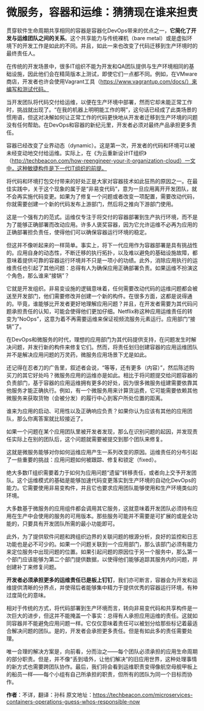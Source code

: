 # 微服务，容器和运维：猜猜现在谁来担责

贯穿软件生命周期共享相同的容器是容器化DevOps带来的优点之一，**它简化了开发与运维团队之间的关系**。这个共享能力与传统裸机（bare metal）或是虚拟环境下的开发工作是如此的不同。并且，如此一来也改变了代码迁移到生产环境时的最终责任人。

在传统的开发场景中，很多IT组织不能为开发和QA团队提供与生产环境相同的基础设施，因此他们会在精简版本上测试，即使它们一点都不同。例如，在VMware商店，开发者也许会使用Vagrant工具（https://www.vagrantup.com/docs/）来编写和测试代码。

当开发团队将代码交付给运维，以便在生产环境中部署，然而它却未能正常工作时，挑战就出现了。“在我的机器上明明能工作的啊”，这句话已经成了此类场景的惯用语，但这对决解如何让正常工作的代码更快地从开发者迁移到生产环境的问题没有任何帮助。在DevOps和容器的新纪元里，开发者必须对最终产品承担更多责任。

容器已经改变了业界动态（dynamic）。这是第一次，开发者的代码和环境可以被未经变动地交付给运维。实际上，在《为云重新设计IT组织》（http://techbeacon.com/how-reengineer-your-it-organization-cloud）一文中，这种敏捷构件是下一代IT组织的前提。

将代码和环境打包交付带来的好处正是大家对容器技术如此狂热的原因之一。在最佳实践中，关于这个现象的属于是“非易变代码”，意为一旦应用离开开发团队，就不会再实施代码变更。如果为了修复一个问题或者改变一项配置，需要改动代码，你就需要创建一个新的代码发布上游部门，然后将之推向下游部门使用。

这是一个强有力的范式。运维仅专注于将交付的容器部署到生产执行环境，而不是为了能够正确部署而改动应用。许多人褒奖容器，因为它允许运维不必再为应用的正确部署担负责任，使得他们可以确保容器运行环境的稳定。

但这并不像听起来的一样简单。事实上，将下一代应用作为容器部署是具有挑战性的。应用自身的动态性，不断迁移的执行拓扑，以及难以避免的基础设施故障，都意味着提供可靠的容器运行环境并不只是一项小的功绩。此外，消除应用执行的运维责任也引起了其他问题：总得有人为确保应用正确部署负责。如果运维不扮演这个角色，那么谁来“接锅”？

它就是开发组织。非易变设施的逻辑意味着，任何需要改动代码的运维问题都会被送至开发部门，他们需要修改并创建一个新的构件。在很多方面，这都是说得通的。毕竟，谁能够比开发者更好地理解应用问题？并且，在开发者需要为其代码问题承担责任的认知，可能会使得他们更加仔细。Netflix称这种应用运维责任的转变为“NoOps”，这意为着不再需要运维来保证视频流服务元素运行。应用部门“接锅”了。

在DevOps和微服务的时代，理想的应用部门为其代码提供支持，在问题发生时解决问题，并发行新的构件来修复它们。然而，将责任划归创建容器的应用运维团队并不是解决应用问题的万灵药，微服务应用场景下尤是如此。

还记得在忍者刀的广告里，叙述者会说，“等等，还有更多（内容）”，然后陈述购买刀的其它好处吗？微服务应用的运维亦是如此。相比于将问题提交给问题容器的负责部门，基于容器的应用运维拥有更多的好处，因为很多微服务组建需要依靠其他服务才能正确执行。例如，有一个微服务用来计算货运费，它可能需要依赖其他微服务来获取货物（会被分发）的履行中心到客户所处位置的距离。

谁来为应用的启动、可用性以及正确响应负责？如果你认为应该有其他的应用团队，那么你离答案就比较接近了。

如果一个问题在某个应用团队里被开发者发现，那么在识别问题的起因，并发现责任实际上在别的团队后，这个问题就需要被提交到那个团队来修复。

这就是微服务能够对你如何运维应用产生一系列改变的原因。运维责任的分布引起了一些重要的挑战：应用问题如何被跟踪、修复和锁定（fixed）。

绝大多数IT组织需要着力于如何为应用问题“遗留”转移责任，或者向上交予开发团队。这个运维模式的基础是能够加速代码变更落实到生产环境的自动化DevOps的能力。它需要使用非易变构件，并且它也要求应用团队能够使用和生产环境类似的环境。

大多数基于微服务的应用组件都会调用其它服务，这就意味着开发团队必须持有应用在生产中会使用的服务的可用版本。那些服务可能并不需要是可扩展的或是全功能的，只要具有开发团队所需的最小功能即可。

此外，为了提供软件问题和跨组织边界的关联问题的根源分析，良好的监控和日志功能也是必不可少的。如果一个问题关联到一个应用部门，那么该部门必须有能力来定位服务中出现问题的位置。如果引起问题的原因位于另一个服务中，那么第一个部门应该能够为第二个部门提供数据，以使得他们能够追踪其服务内的问题，并创建补丁来修复问题。

**开发者必须承担更多的运维责任已是板上钉钉**，我们亦可断言，容器会为开发和运维提供清晰的分界点，并使得后者能够集中精力于提供优秀的容器运行环境，有种过度简化的意味。

相对于传统的方式，将代码部署到生产环境而言，转向非易变代码和共享构件是一次巨大的进步，但这并不能掩盖一个事实：总得有人承担应用运维的责任。这就如同容器并不能避免应用问题一样。它仅仅意味着责任可以被划分给那些标记着最适合解决问题的团队。是的，开发者会承担更多责任。但是有如此多的责任需要处理。

唯一合理的解决方案是，向前看，分而治之——每个团队必须承担的应用生命周期的部分职责。但是，并不像“丢到墙外，让他们解决”的旧应用世界，这种处理事情的新方式也需要跨团队协作。最后，我们将会看到运维职责变得像航空母舰甲板上的船员一样——每个小组有自己所承担的职责，但所有的团队为同一个目标而协作。

**作者**：不详，翻译：孙科 原文地址：https://techbeacon.com/microservices-containers-operations-guess-whos-responsible-now